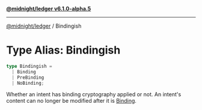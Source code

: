 [**@midnight/ledger v6.1.0-alpha.5**](../README.md)

***

[@midnight/ledger](../globals.md) / Bindingish

# Type Alias: Bindingish

```ts
type Bindingish = 
  | Binding
  | PreBinding
  | NoBinding;
```

Whether an intent has binding cryptography applied or not. An intent's
content can no longer be modified after it is [Binding](../classes/Binding.md).
